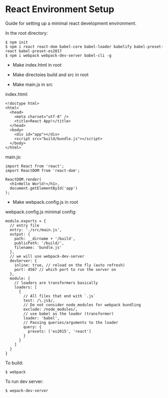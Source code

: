 # React Environment Setup

Guide for setting up a minimal react development environment.

In the root directory:

    $ npm init
    $ npm i react react-dom babel-core babel-loader babelify babel-preset-react babel-preset-es2017
    $ npm i webpack webpack-dev-server babel-cli -g
    
- Make index.html in root

- Make directoies build and src in root

- Make main.js in src

index.html:

    <!doctype html>
    <html>
      <head>
        <meta charset="utf-8" />
        <title>React App!</title>
      </head>
      <body>
        <div id="app"></div>
        <script src="build/bundle.js"></script>
      </body>
    </html>
    
main.js:

    import React from 'react';
    import ReactDOM from 'react-dom';
     
    ReactDOM.render(
      <h1>Hello World!</h1>,
      document.getElementById('app')
    );
    
- Make webpack.config.js in root

webpack.config.js minimal config:

    module.exports = {
      // entry file
      entry: './src/main.js',
      output: {
        path: __dirname + '/build',
        publicPath: '/build/',
        filename: 'bundle.js'
      },
      // we will use webpack-dev-server
      devServer: {
        inline: true, // reload on the fly (auto refresh)
        port: 4567 // which port to run the server on
      },
      module: {
        // loaders are transformers basically
        loaders: [
          {
            // All files that end with `.js`
            test: /\.js$/,
            // Do not consider node_modules for webpack bundling
            exclude: /node_modules/,
            // use babel as the loader (transformer)
            loader: 'babel',
            // Passing queries/arguments to the loader
            query: {
              presets: ['es2015', 'react']
            }
          }
        ]
      }
    }

To build:

    $ webpack
    
To run dev server:

    $ wepack-dev-server
